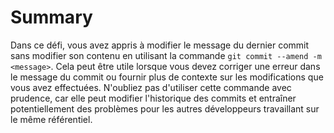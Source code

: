 # Summary

Dans ce défi, vous avez appris à modifier le message du dernier commit sans modifier son contenu en utilisant la commande `git commit --amend -m <message>`. Cela peut être utile lorsque vous devez corriger une erreur dans le message du commit ou fournir plus de contexte sur les modifications que vous avez effectuées. N'oubliez pas d'utiliser cette commande avec prudence, car elle peut modifier l'historique des commits et entraîner potentiellement des problèmes pour les autres développeurs travaillant sur le même référentiel.
